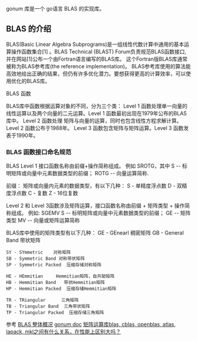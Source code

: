 

gonum 库是一个 go语言 BLAS 的实现库。

## BLAS 的介绍
BLAS(Basic Linear Algebra Subprograms)是一组线性代数计算中通用的基本运算操作函数集合[1] 。BLAS Technical (BLAST) Forum负责规范BLAS函数接口, 并在网站[1]公布一个由Fortran语言编写的BLAS库。
这个Fortran版BLAS库通常被称为BLAS参考库(the reference implementation)。 BLAS参考库使用的算法能高效地给出正确的结果，但仍有许多优化潜力。要想获得更高的计算效率，可以使用优化的BLAS库。


BLAS 函数

BLAS库中函数根据运算对象的不同，分为三个类：
Level 1 函数处理单一向量的线性运算以及两个向量的二元运算。Level 1 函数最初出现在1979年公布的BLAS库中。
Level 2 函数处理 矩阵与向量的运算，同时也包含线性方程求解计算。 Level 2 函数公布于1988年。
Level 3 函数包含矩阵与矩阵运算。Level 3 函数发表于1990年。


### BLAS 函数接口命名规范

BLAS Level 1 接口函数名称由前缀+操作简称组成。
例如 SROTG，其中
S        -- 标明矩阵或向量中元素数据类型的前缀；
ROTG -- 向量运算简称.

前缀： 矩阵或向量内元素的数据类型，有以下几种：
S - 单精度浮点数
D - 双精度浮点数
C - 复数
Z - 16位复数


Level 2 和 Level 3函数涉及矩阵运算，接口函数名称由前缀 + 矩阵类型 + 操作简称组成。
例如: SGEMV
S     -- 标明矩阵或向量中元素数据类型的前缀；
GE   -- 矩阵类型
MV  -- 向量或矩阵运算简称

BLAS库中使用的矩阵类型有以下几种：
GE - GEnearl  稠密矩阵
GB - General Band 带状矩阵

    SY - SYmmetric    对称矩阵
    SB - Symmetric Band 对称带状矩阵
    SP - Symmetric Packed  压缩存储对称矩阵

    HE - HEmmitian     Hemmitian矩阵，自共轭矩阵
    HB - Hemmitian Band   带状Hemmitian矩阵
    HP - Hemmitian Packed  压缩存储Hemmitian矩阵

    TR - TRiangular      三角矩阵
    TB - Triangular Band  三角带状矩阵 
    TP - Triangular Packed  压缩存储三角矩阵



参考
[BLAS 整体概况](https://www.cnblogs.com/chen1846847163/p/15592828.html)
[gonum doc](https://pkg.go.dev/gonum.org/v1/gonum@v0.11.0#section-readme)
[矩阵运算库blas, cblas, openblas, atlas, lapack, mkl之间有什么关系，在性能上区别大吗？](https://www.zhihu.com/question/27872849)